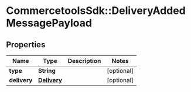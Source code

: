 # CommercetoolsSdk::DeliveryAddedMessagePayload

## Properties
Name | Type | Description | Notes
------------ | ------------- | ------------- | -------------
**type** | **String** |  | [optional] 
**delivery** | [**Delivery**](Delivery.md) |  | [optional] 

